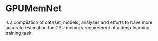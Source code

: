 # GPUMemNet
is a compilation of dataset, models, analyses and efforts to have more accurate estimation for GPU memory requirement of a deep learning training task
